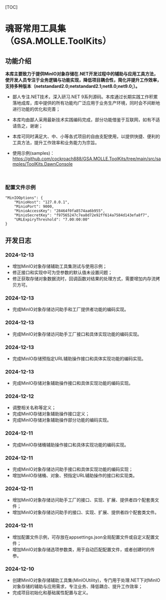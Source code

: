 [TOC]

# 魂哥常用工具集（GSA.MOLLE.ToolKits）

## 功能介绍

**本库主要致力于提供MinIO对象存储在.NET开发过程中的辅助与应用工具方法，使开发人员专注于业务逻辑与功能实现，降低项目耦合性，简化并提升工作效率，支持多种版本（netstandard2.0;netstandard2.1;net8.0;net9.0;）。**

- 鄙人专注.NET技术，深入研习.NET 9系列源码。本库通过长期实践工作积累落地成库，库中提供的所有功能均广泛应用于业务生产环境，同时会不间断地进行功能的优化和完善；
- 本库均由鄙人采用最新技术实践编码完成，部分功能借鉴于互联网，如有不适请告之，谢谢；
- 本库可同时满足大、中、小等各式项目的自由支配使用，以提供快捷、便利的工具方法，提升工作效率和业务能力为宗旨。

- 使用示例(samples)：https://github.com/cockroach888/GSA.MOLLE.ToolKits/tree/main/src/samples/ToolKits.DawnConsole

<br>

### 配置文件示例

```
"MinIOOptions": {
    "MinioHost": "127.0.0.1",
    "MinioPort": 9000,
    "MinioAccessKey": "28464f0fa8574aa6b955",
    "MinioSecretKey": "f97565247c7ea8d72e92ff614a7584d143efa8f7",
    "URLExpiryThreshold": "7.00:00:00"
}
```

## 开发日志

### 2024-12-13
- 增加MinIO对象存储辅助工具集测试与使用示例；
- 修正接口和实现中可为空参数的默认值未设置问题；
- 修正获取存储对象数据流时，回调函数对结果的处理方式，需要增加内存流拷贝方可。

### 2024-12-13
- 完成MinIO对象存储访问助手和工厂提供者功能的编码实现。

### 2024-12-13
- 完成MinIO对象存储访问助手工厂接口和具体实现功能的编码实现。

### 2024-12-13
- 完成MinIO存储预指定URL辅助操作接口和具体实现功能的编码实现。

### 2024-12-13
- 完成MinIO存储对象辅助操作接口和具体实现功能的编码实现。

### 2024-12-12
- 调整相关名称等定义；
- 完成MinIO存储对象辅助操作接口定义；
- 完成MinIO存储对象辅助操作部分功能的编码实现。

### 2024-12-11
- 完成MinIO存储桶辅助操作接口和具体实现功能的编码实现。

### 2024-12-11
- 完成MinIO对象存储访问助手接口和具体实现功能的编码实现；
- 增加MinIO存储桶、对象、预指定URL辅助操作的接口和实现类。

### 2024-12-11
- 增加MinIO对象存储访问助手工厂的接口、实现、扩展、提供者四个配套类文件；
- 增加MinIO对象存储访问助手的接口、实现、扩展、提供者四个配套类文件。

### 2024-12-11
- 增加配置文件示例，可存放在appsettings.json全局配置文件或自定义配置文件；
- 增加MinIO对象存储选项参数类，用于自动匹配配置文件，或者创建时的传参。

### 2024-12-10
- 创建MinIO对象存储辅助工具集(MinIOUtility)，专门用于处理.NET下对MinIO对象存储的辅助与应用需求，专注业务、降低耦合、提升工作效率；
- 完成项目初始化和基础属性配置与定义。
